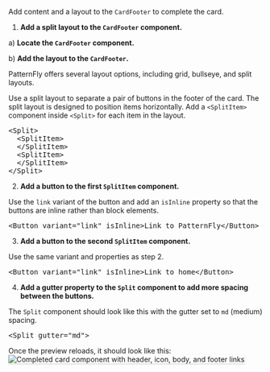 Add content and a layout to the `CardFooter` to complete the card.

1) <strong>Add a split layout to the `CardFooter` component.</strong>

a) <strong>Locate the `CardFooter` component.</strong>

b) <strong>Add the layout to the `CardFooter`.</strong>

PatternFly offers several layout options, including grid, bullseye, and split layouts.

Use a split layout to separate a pair of buttons in the footer of the card. The split layout is designed to position items horizontally. Add a `<SplitItem>` component inside `<Split>` for each item in the layout.

<pre class="file" data-target="clipboard">
&lt;Split&gt;
  &lt;SplitItem&gt;
  &lt;/SplitItem&gt;
  &lt;SplitItem&gt;
  &lt;/SplitItem&gt;
&lt;/Split&gt;
</pre>

2) <strong>Add a button to the first `SplitItem` component.</strong>

Use the `link` variant of the button and add an `isInline` property so that the buttons are inline rather than block elements.

<pre class="file" data-target="clipboard">
&lt;Button variant=&quot;link&quot; isInline>Link to PatternFly&lt;/Button&gt;
</pre>

3) <strong>Add a button to the second `SplitItem` component.</strong>

Use the same variant and properties as step 2.

<pre class="file" data-target="clipboard">
&lt;Button variant=&quot;link&quot; isInline>Link to home&lt;/Button&gt;
</pre>

4) <strong>Add a gutter property to the `Split` component to add more spacing between the buttons.</strong>

The `Split` component should look like this with the gutter set to `md` (medium) spacing.

<pre class="file" data-target="clipboard">
&lt;Split gutter="md"&gt;
</pre>

Once the preview reloads, it should look like this:
<img src="react-basics/assets/final-card.png" alt="Completed card component with header, icon, body, and footer links" style="box-shadow: rgba(3, 3, 3, 0.2) 0px 1.25px 2.5px 0px;" />
